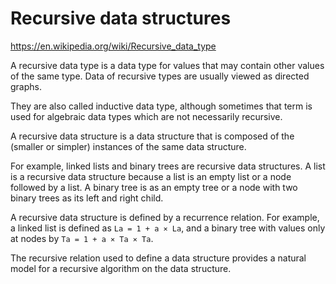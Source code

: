 # Recursive data structures

https://en.wikipedia.org/wiki/Recursive_data_type

A recursive data type is a data type for values that may contain other values of the same type. Data of recursive types are usually viewed as directed graphs.

They are also called inductive data type, although sometimes that term is used for algebraic data types which are not necessarily recursive.

A recursive data structure is a data structure that is composed of the (smaller or simpler) instances of the same data structure.

For example, linked lists and binary trees are recursive data structures. A list is a recursive data structure because a list is an empty list or a node followed by a list. A binary tree is as an empty tree or a node with two binary trees as its left and right child.

A recursive data structure is defined by a recurrence relation. For example, a linked list is defined as `La = 1 + a ⨯ La`, and a binary tree with values only at nodes by `Ta = 1 + a ⨯ Ta ⨯ Ta`.

The recursive relation used to define a data structure provides a natural model for a recursive algorithm on the data structure.
